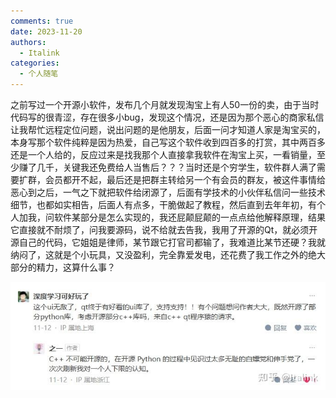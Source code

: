 ```yaml
---
comments: true
date: 2023-11-20
authors:
  - Italink
categories:
  - 个人随笔
---
```


之前写过一个开源小软件，发布几个月就发现淘宝上有人50一份的卖，由于当时代码写的很青涩，存在很多小bug，发现这个情况，还是因为那个恶心的商家私信让我帮忙远程定位问题，说出问题的是他朋友，后面一问才知道人家是淘宝买的，本身写那个软件纯粹是因为热爱，自己写这个软件收到四百多的打赏，其中两百多还是一个人给的，反应过来是找我那个人直接拿我软件在淘宝上买，一看销量，至少赚了几千，关键我还免费给人当售后？？？当时还是个穷学生，软件群人满了需要扩群，会员都开不起，最后还是把群主转给另一个有会员的群友，被这件事情给恶心到之后，一气之下就把软件给闭源了，后面有学技术的小伙伴私信问一些技术细节，也都如实相告，后面人有点多，干脆做起了教程，然后直到去年年初，有个人加我，问软件某部分是怎么实现的，我还屁颠屁颠的一点点给他解释原理，结果它直接就不耐烦了，问我要源码，说不给就去告我，我用了开源的Qt，就必须开源自己的代码，它姐姐是律师，某节跟它打官司都输了，我难道比某节还硬？我就纳闷了，这就是个小玩具，又没盈利，完全靠爱发电，还花费了我工作之外的绝大部分的精力，这算什么事？

![cover](Resources/v2-a0d4c5f1e54944be69909ba468f5bef0_xl.jpg)

<!-- more -->
